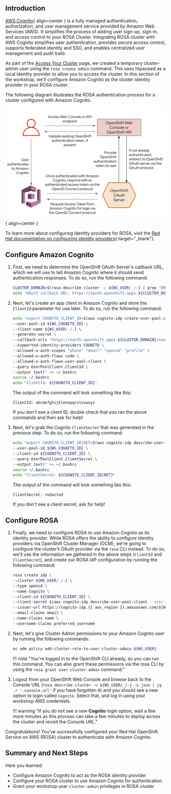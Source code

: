 ## Introduction

[AWS Cognito](https://aws.amazon.com/cognito/){ align=center } is a fully managed authentication, authorization, and user management service provided by Amazon Web Services (AWS). It simplifies the process of adding user sign-up, sign-in, and access control to your ROSA Cluster.
Integrating ROSA cluster with AWS Cognito simplifies user authentication, provides secure access control, supports federated identity and SSO, and enables centralized user management and audit trails

As part of the [Access Your Cluster](../../100-setup/3-access-cluster/) page, we created a temporary cluster-admin user using the `rosa create admin` command. This uses htpasswd as a local identity provider to allow you to access the cluster. In this section of the workshop, we'll configure Amazon Cognito as the cluster identity provider in your ROSA cluster.

The following diagram illustrates the ROSA authentication process for a cluster configured with Amazon Cognito. 

![Flow chart illustrating the ROSA authentication process for a cluster configured with Amazon Cognito](../assets/images/rosa_idp_cognito.png){ align=center }

To learn more about configuring identity providers for ROSA, visit the [Red Hat documentation on configuring identity providers](https://docs.openshift.com/rosa/rosa_install_access_delete_clusters/rosa-sts-config-identity-providers.html){:target="_blank"}.

## Configure Amazon Cognito

1. First, we need to determine the OpenShift OAuth Server's callback URL, which we will use to tell Amazon Cognito where it should send authentication responses. To do so, run the following command:

    ```bash
    CLUSTER_DOMAIN=$(rosa describe cluster -c ${WS_USER/_/-} | grep "DNS" | grep -oE '\S+.openshiftapps.com')
    echo "OAuth callback URL: https://oauth-openshift.apps.${CLUSTER_DOMAIN}/oauth2callback/Cognito"
    ```

1. Next, let's create an app client in Amazon Cognito and store the `ClientId` parameter for use later. To do so, run the following command:

    ```bash
    echo "export COGNITO_CLIENT_ID=$(aws cognito-idp create-user-pool-client \
    --user-pool-id ${WS_COGNITO_ID} \
    --client-name ${WS_USER/_/-} \
    --generate-secret \
    --callback-urls "https://oauth-openshift.apps.${CLUSTER_DOMAIN}/oauth2callback/Cognito" \
    --supported-identity-providers COGNITO \
    --allowed-o-auth-scopes "phone" "email" "openid" "profile" \
    --allowed-o-auth-flows code \
    --allowed-o-auth-flows-user-pool-client \
    --query UserPoolClient.ClientId \
    --output text)" >> ~/.bashrc
    source ~/.bashrc
    echo "ClientId: ${COGNITO_CLIENT_ID}"
    ```

    The output of the command will look something like this:

    ```{.text, .no-copy}
    ClientId: abcdefghijklmnopqrstuvwxyz
    ```

    If you don't see a client ID, double check that you ran the above commands and then ask for help!

1. Next, let's grab the Cognito `ClientSecret` that was generated in the previous step. To do so, run the following command:

    ```bash
    echo "export COGNITO_CLIENT_SECRET=$(aws cognito-idp describe-user-pool-client \
    --user-pool-id ${WS_COGNITO_ID} \
    --client-id ${COGNITO_CLIENT_ID} \
    --query UserPoolClient.ClientSecret \
    --output text)" >> ~/.bashrc
    source ~/.bashrc
    echo "ClientSecret: ${COGNITO_CLIENT_SECRET}"
    ```

    The output of the command will look something like this:

    ```{.text, .no-copy}
    ClientSecret: redacted
    ```

    If you don't see a client secret, ask for help!

## Configure ROSA

1. Finally, we need to configure ROSA to use Amazon Cognito as its identity provider. While ROSA offers the ability to configure identity providers via OpenShift Cluster Manager (OCM), we're going to configure the cluster’s OAuth provider via the `rosa` CLI instead. To do so, we'll use the information we gathered in the above steps (`ClientId` and `ClientSecret`), and create our ROSA IdP configuration by running the following command: 

    ```bash
    rosa create idp \
    --cluster ${WS_USER/_/-} \
    --type openid \
    --name Cognito \
    --client-id ${COGNITO_CLIENT_ID} \
    --client-secret $(aws cognito-idp describe-user-pool-client --user-pool-id ${WS_COGNITO_ID} --client-id ${COGNITO_CLIENT_ID} --query UserPoolClient.ClientSecret --output text) \
    --issuer-url https://cognito-idp.{{ aws_region }}.amazonaws.com/${WS_COGNITO_ID} \
    --email-claims email \
    --name-claims name \
    --username-claims preferred_username
    ```

1. Next, let's give Cluster Admin permissions to your Amazon Cognito user by running the following commands:

    ```bash
    oc adm policy add-cluster-role-to-user cluster-admin ${WS_USER}
    ```

    !!! note "You're logged in to the OpenShift CLI already, so you can run this command. You can also grant these permissions via the rosa CLI by using the `rosa grant user cluster-admin` command."

1. Logout from your OpenShift Web Console and browse back to the Console URL (`rosa describe cluster -c ${WS_USER/_/-} -o json | jq -r '.console.url'` if you have forgotten it) and you should see a new option to login called `Cognito`. Select that, and log in using your workshop AWS credentials.

    !!! warning "If you do not see a new **Cognito** login option, wait a few more minutes as this process can take a few minutes to deploy across the cluster and revisit the Console URL."

Congratulations! You've successfully configured your Red Hat OpenShift Service on AWS (ROSA) cluster to authenticate with Amazon Cognito.

## Summary and Next Steps

Here you learned:

* Configure Amazon Cognito to act as the ROSA identity provider
* Configure your ROSA cluster to use Amazon Cognito for authentication
* Grant your workshop user `cluster-admin` privileges in ROSA cluster

